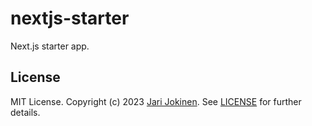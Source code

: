 # nextjs-starter

Next.js starter app.

## License

MIT License. Copyright (c) 2023 [Jari Jokinen](https://jarijokinen.com).  See
[LICENSE](https://github.com/jarijokinen/nextjs-starter/blob/main/LICENSE.txt)
for further details.
